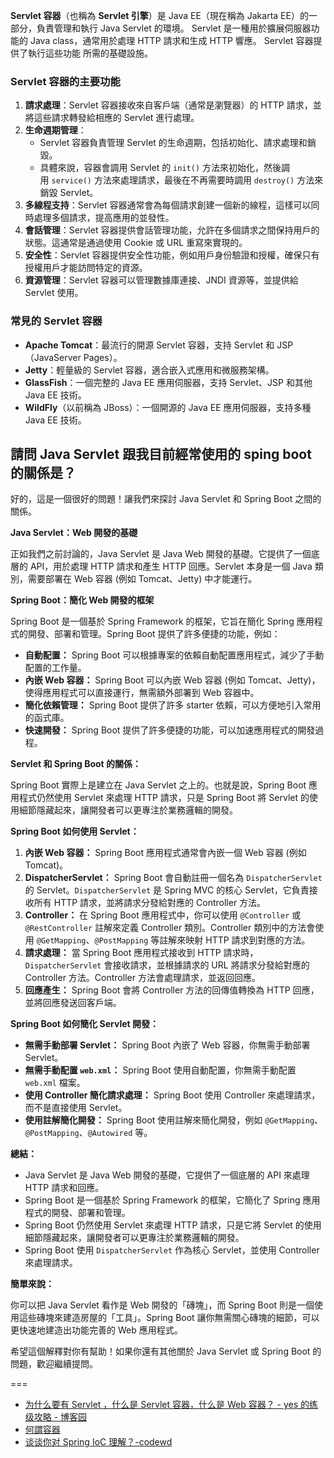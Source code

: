 

**Servlet 容器**（也稱為 **Servlet 引擎**）是 Java EE（現在稱為 Jakarta EE）的一部分，負責管理和執行 Java Servlet 的環境。
Servlet 是一種用於擴展伺服器功能的 Java class，通常用於處理 HTTP 請求和生成 HTTP 響應。
Servlet 容器提供了執行這些功能 所需的基礎設施。

### Servlet 容器的主要功能
1. **請求處理**：Servlet 容器接收來自客戶端（通常是瀏覽器）的 HTTP 請求，並將這些請求轉發給相應的 Servlet 進行處理。
2. **生命週期管理**：
	- Servlet 容器負責管理 Servlet 的生命週期，包括初始化、請求處理和銷毀。
	- 具體來說，容器會調用 Servlet 的 `init()` 方法來初始化，然後調用 `service()` 方法來處理請求，最後在不再需要時調用 `destroy()` 方法來銷毀 Servlet。
3. **多線程支持**：Servlet 容器通常會為每個請求創建一個新的線程，這樣可以同時處理多個請求，提高應用的並發性。
4. **會話管理**：Servlet 容器提供會話管理功能，允許在多個請求之間保持用戶的狀態。這通常是通過使用 Cookie 或 URL 重寫來實現的。
5. **安全性**：Servlet 容器提供安全性功能，例如用戶身份驗證和授權，確保只有授權用戶才能訪問特定的資源。
6. **資源管理**：Servlet 容器可以管理數據庫連接、JNDI 資源等，並提供給 Servlet 使用。
    

### 常見的 Servlet 容器
- **Apache Tomcat**：最流行的開源 Servlet 容器，支持 Servlet 和 JSP（JavaServer Pages）。
- **Jetty**：輕量級的 Servlet 容器，適合嵌入式應用和微服務架構。
- **GlassFish**：一個完整的 Java EE 應用伺服器，支持 Servlet、JSP 和其他 Java EE 技術。
- **WildFly**（以前稱為 JBoss）：一個開源的 Java EE 應用伺服器，支持多種 Java EE 技術。


## 請問 Java Servlet 跟我目前經常使用的 sping boot 的關係是？

好的，這是一個很好的問題！讓我們來探討 Java Servlet 和 Spring Boot 之間的關係。

**Java Servlet：Web 開發的基礎**

正如我們之前討論的，Java Servlet 是 Java Web 開發的基礎。它提供了一個底層的 API，用於處理 HTTP 請求和產生 HTTP 回應。Servlet 本身是一個 Java 類別，需要部署在 Web 容器 (例如 Tomcat、Jetty) 中才能運行。

**Spring Boot：簡化 Web 開發的框架**

Spring Boot 是一個基於 Spring Framework 的框架，它旨在簡化 Spring 應用程式的開發、部署和管理。Spring Boot 提供了許多便捷的功能，例如：

*   **自動配置：** Spring Boot 可以根據專案的依賴自動配置應用程式，減少了手動配置的工作量。
*   **內嵌 Web 容器：** Spring Boot 可以內嵌 Web 容器 (例如 Tomcat、Jetty)，使得應用程式可以直接運行，無需額外部署到 Web 容器中。
*   **簡化依賴管理：** Spring Boot 提供了許多 starter 依賴，可以方便地引入常用的函式庫。
*   **快速開發：** Spring Boot 提供了許多便捷的功能，可以加速應用程式的開發過程。

**Servlet 和 Spring Boot 的關係：**

Spring Boot 實際上是建立在 Java Servlet 之上的。也就是說，Spring Boot 應用程式仍然使用 Servlet 來處理 HTTP 請求，只是 Spring Boot 將 Servlet 的使用細節隱藏起來，讓開發者可以更專注於業務邏輯的開發。

**Spring Boot 如何使用 Servlet：**

1.  **內嵌 Web 容器：** Spring Boot 應用程式通常會內嵌一個 Web 容器 (例如 Tomcat)。
2.  **DispatcherServlet：** Spring Boot 會自動註冊一個名為 `DispatcherServlet` 的 Servlet。`DispatcherServlet` 是 Spring MVC 的核心 Servlet，它負責接收所有 HTTP 請求，並將請求分發給對應的 Controller 方法。
3.  **Controller：** 在 Spring Boot 應用程式中，你可以使用 `@Controller` 或 `@RestController` 註解來定義 Controller 類別。Controller 類別中的方法會使用 `@GetMapping`、`@PostMapping` 等註解來映射 HTTP 請求到對應的方法。
4.  **請求處理：** 當 Spring Boot 應用程式接收到 HTTP 請求時，`DispatcherServlet` 會接收請求，並根據請求的 URL 將請求分發給對應的 Controller 方法。Controller 方法會處理請求，並返回回應。
5.  **回應產生：** Spring Boot 會將 Controller 方法的回傳值轉換為 HTTP 回應，並將回應發送回客戶端。

**Spring Boot 如何簡化 Servlet 開發：**

*   **無需手動部署 Servlet：** Spring Boot 內嵌了 Web 容器，你無需手動部署 Servlet。
*   **無需手動配置 `web.xml`：** Spring Boot 使用自動配置，你無需手動配置 `web.xml` 檔案。
*   **使用 Controller 簡化請求處理：** Spring Boot 使用 Controller 來處理請求，而不是直接使用 Servlet。
*   **使用註解簡化開發：** Spring Boot 使用註解來簡化開發，例如 `@GetMapping`、`@PostMapping`、`@Autowired` 等。

**總結：**

*   Java Servlet 是 Java Web 開發的基礎，它提供了一個底層的 API 來處理 HTTP 請求和回應。
*   Spring Boot 是一個基於 Spring Framework 的框架，它簡化了 Spring 應用程式的開發、部署和管理。
*   Spring Boot 仍然使用 Servlet 來處理 HTTP 請求，只是它將 Servlet 的使用細節隱藏起來，讓開發者可以更專注於業務邏輯的開發。
*   Spring Boot 使用 `DispatcherServlet` 作為核心 Servlet，並使用 Controller 來處理請求。

**簡單來說：**

你可以把 Java Servlet 看作是 Web 開發的「磚塊」，而 Spring Boot 則是一個使用這些磚塊來建造房屋的「工具」。Spring Boot 讓你無需關心磚塊的細節，可以更快速地建造出功能完善的 Web 應用程式。

希望這個解釋對你有幫助！如果你還有其他關於 Java Servlet 或 Spring Boot 的問題，歡迎繼續提問。


===

- [为什么要有 Servlet ，什么是 Servlet 容器，什么是 Web 容器？ - yes 的练级攻略 - 博客园](https://www.cnblogs.com/yescode/p/14099868.html)
- [何謂容器](https://openhome.cc/Gossip/ServletJSP/Container.html)
- [谈谈你对 Spring IoC 理解？-codewd](https://codewd.com/question/mdrspfht)
